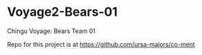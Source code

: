 # Voyage2-Bears-01
Chingu Voyage: Bears Team 01

Repo for this project is at <a href="https://github.com/ursa-majors/co-ment">https://github.com/ursa-majors/co-ment</a>
